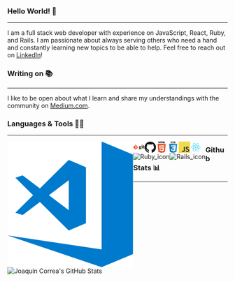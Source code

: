 ### Hello World! 👋
------
I am a full stack web developer with experience on JavaScript, React, Ruby, and Rails. I am passionate about always serving others who need a hand and constantly learning new topics to be able to help. Feel free to reach out on [LinkedIn](https://www.linkedin.com/in/joaquin-correa-a64688181/ "Joaquin Correa's LinkedIn")!

### Writing on 📚
------
I like to be open about what I learn and share my understandings with the community on [Medium.com](https://jecorrea-64269.medium.com/ "Joaquin Correa's Blog").

### Languages & Tools 👨‍💻
------
<img align="left" alt="VSCode_icon" src="https://raw.githubusercontent.com/github/explore/80688e429a7d4ef2fca1e82350fe8e3517d3494d/topics/visual-studio-code/visual-studio-code.png">

<img align="left" alt="Git_icon" width="26px" src="https://raw.githubusercontent.com/github/explore/80688e429a7d4ef2fca1e82350fe8e3517d3494d/topics/git/git.png">

<img align="left" alt="GitHub_icon" width="26px" src="https://raw.githubusercontent.com/github/explore/78df643247d429f6cc873026c0622819ad797942/topics/github/github.png">

<img align="left" alt="HTML_icon" width="26px" src="https://raw.githubusercontent.com/github/explore/80688e429a7d4ef2fca1e82350fe8e3517d3494d/topics/html/html.png">

<img align="left" alt="CSS_icon" width="26px" src="https://raw.githubusercontent.com/github/explore/80688e429a7d4ef2fca1e82350fe8e3517d3494d/topics/css/css.png">

<img align="left" alt="JavaScript_icon" width="26px" src="https://raw.githubusercontent.com/github/explore/80688e429a7d4ef2fca1e82350fe8e3517d3494d/topics/javascript/javascript.png">

<img align="left" alt="React_icon" width="26px" src="https://raw.githubusercontent.com/github/explore/80688e429a7d4ef2fca1e82350fe8e3517d3494d/topics/react/react.png">

<img align="left" alt="Ruby_icon" src="https://cdn.icon-icons.com/icons2/2108/PNG/512/ruby_icon_130842.png">

<img align="left" alt="Rails_icon" src="https://cdn.icon-icons.com/icons2/2415/PNG/512/rails_plain_logo_icon_146376.png">


### Github Stats 📊
------
<img align="left" alt="Joaquin Correa's GitHub Stats" src="https://github-readme-stats.vercel.app/api/pin/?username=jecorrea-cloud&repo=github-readme-stats"/>


<!--
**jecorrea-cloud/jecorrea-cloud** is a ✨ _special_ ✨ repository because its `README.md` (this file) appears on your GitHub profile.

Here are some ideas to get you started:

- 🔭 I’m currently working on ...
- 🌱 I’m currently learning ...
- 👯 I’m looking to collaborate on ...
- 🤔 I’m looking for help with ...
- 💬 Ask me about ...
- 📫 How to reach me: ...
- 😄 Pronouns: ...
- ⚡ Fun fact: ...
-->
